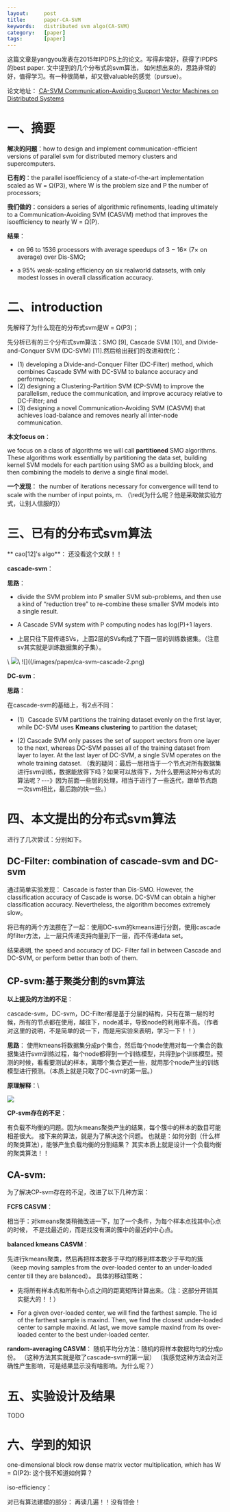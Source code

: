 ```yaml
---
layout:     post
title:      paper-CA-SVM
keywords:   distributed svm algo(CA-SVM)
category:   [paper]
tags:       [paper]
---
```


这篇文章是yangyou发表在2015年IPDPS上的论文。写得非常好，获得了IPDPS的best paper. 文中提到的几个分布式的svm算法，
如何想出来的，思路非常的好，值得学习。有一种很简单，却又很valuable的感觉（pursue）。

论文地址：
[CA-SVM Communication-Avoiding Support Vector Machines on Distributed Systems](https://people.eecs.berkeley.edu/~youyang/publications/ipdps2015.pdf)


# 一、摘要

**解决的问题**：how to design and implement communication-efficient versions of parallel svm for distributed memory clusters and supercomputers.

**已有的**：the parallel isoefficiency of a state-of-the-art
implementation scaled as W = Ω(P3), where W is the problem
size and P the number of processors;

**我们做的**：considers a series of algorithmic refinements,
leading ultimately to a Communication-Avoiding SVM (CASVM)
method that improves the isoefficiency to nearly W =
Ω(P).

**结果**：

- on 96 to 1536 processors with average speedups of 3 − 16× (7× on average)
over Dis-SMO;

- a 95% weak-scaling efficiency on six realworld
datasets, with only modest losses in overall classification
accuracy.


# 二、introduction

先解释了为什么现在的分布式svm是W = Ω(P3)；

先分析已有的三个分布式svm算法：SMO [9], Cascade SVM [10], and Divide-and-Conquer
SVM (DC-SVM) [11].然后给出我们的改进和优化：
- (1) developing a
Divide-and-Conquer Filter (DC-Filter) method, which combines
Cascade SVM with DC-SVM to balance accuracy
and performance; 
- (2) designing a Clustering-Partition SVM
(CP-SVM) to improve the parallelism, reduce the communication,
and improve accuracy relative to DC-Filter; and
- (3) designing a novel Communication-Avoiding SVM (CASVM)
that achieves load-balance and removes nearly all
inter-node communication.

**本文focus on**： 

we focus on a class of algorithms
we will call **partitioned** SMO algorithms. These algorithms
work essentially by partitioning the data set, building kernel
SVM models for each partition using SMO as a building
block, and then combining the models to derive a single
final model.


**一个发现**： the number of
iterations necessary for convergence will tend to scale with
the number of input points, m. （\red{为什么呢？他是采取做实验方式，让别人信服的}）




# 三、已有的分布式svm算法

** cao[12]'s algo**：
还没看这个文献！！


**cascade-svm**：

**思路**：

- divide the SVM problem into P smaller
SVM sub-problems, and then use a kind of “reduction tree”
to re-combine these smaller SVM models into a single result.

- A Cascade SVM system with
P computing nodes has log(P)+1 layers.

- 上层只往下层传递SVs，上面2层的SVs构成了下面一层的训练数据集。（注意sv其实就是训练数据集的子集）。

\\
![](/images/paper/ca-svm-cascade-1.png)\\
![]((/images/paper/ca-svm-cascade-2.png)




**DC-svm**：

**思路**：

在cascade-svm的基础上，有2点不同：

- (1）Cascade SVM partitions the training dataset evenly on the first layer, 
while DC-SVM uses **Kmeans clustering** to partition the dataset; 

- (2) Cascade SVM only passes the set of support vectors from one layer
to the next, whereas DC-SVM passes all of the training
dataset from layer to layer. At the last layer of DC-SVM, a
single SVM operates on the whole training dataset. 
（我的疑问：最后一层相当于一个节点对所有数据集进行svm训练，数据能放得下吗？如果可以放得下，为什么要用这种分布式的算法呢？---》因为前面一些层的处理，相当于进行了一些迭代，跟单节点跑一次svm相比，最后跑的快一些。）





# 四、本文提出的分布式svm算法

进行了几次尝试：分别如下。

## DC-Filter: combination of cascade-svm and DC-svm

通过简单实验发现：
Cascade is faster than Dis-SMO. However, the classification accuracy
of Cascade is worse. DC-SVM can obtain a higher
classification accuracy. Nevertheless, the algorithm becomes
extremely slow。

将已有的两个方法攒在了一起：使用DC-svm的kmeans进行分割，使用cascade的filter方法，上一层只传递支持向量到下一层，而不传递data set。

结果表明, the speed and accuracy of DC- Filter fall
in between Cascade and DC-SVM, or perform better than
both of them.


## CP-svm:基于聚类分割的svm算法


**以上提及的方法的不足**：

cascade-svm，DC-svm，DC-Filter都是基于分层的结构，只有在第一层的时候，所有的节点都在使用，越往下，node减半，导致node的利用率不高。（作者对这里的说明，不是简单的说一下，而是用实验来表明，学习一下！！）



**思路**：
使用kmeans将数据集分成p个集合，然后每个node使用对每一个集合的数据集进行svm训练过程，每个node都得到一个训练模型，共得到p个训练模型。预测的时候，看看要测试的样本，离哪个集合更近一些，就用那个node产生的训练模型进行预测。（本质上就是只取了DC-svm的第一层。）

**原理解释**：\\

![](/images/paper/ca-svm-cp-algo.png)


**CP-svm存在的不足**：

有负载不均衡的问题。因为kmeans聚类产生的结果，每个簇中的样本的数目可能相差很大。
接下来的算法，就是为了解决这个问题。
也就是：如何分割（什么样的聚类算法），能够产生负载均衡的分割结果？
其实本质上就是设计一个负载均衡的聚类算法！！



## CA-svm:

为了解决CP-svm存在的不足，改进了以下几种方案：

**FCFS CASVM**：

相当于：对kmeans聚类稍微改进一下，加了一个条件，为每个样本点找其中心点的时候，
不是找最近的，而是找没有满的簇中的最近的中心点。

**balanced kmeans CASVM**：

先进行kmeans聚类，然后再把样本数多于平均的移到样本数少于平均的簇（keep moving samples from the over-loaded center to an under-loaded center till they are balanced）。
具体的移动策略：

- 先将所有样本点和所有中心点之间的距离矩阵计算出来。（注：这部分开销其实挺大的！！）

- For a given over-loaded center, we will find the farthest sample. 
The id of the farthest sample is maxind. 
Then, we find the closest
under-loaded center to sample maxind. 
At last, we move sample maxind from its over-loaded center to the
best under-loaded center.



**random-averaging CASVM**：
随机平均分方法：随机的将样本数据均匀的分成p份。
（这种方法其实就是取了cascade-svm的第一层）
（我感觉这种方法会对正确性产生影响，可是结果显示没有啥影响。为什么呢？）



# 五、实验设计及结果

TODO


# 六、学到的知识


one-dimensional block row dense matrix vector
multiplication, which has W = Ω(P2): 这个我不知道如何算？

iso-efficiency：

对已有算法建模的部分： 再读几遍！！没有领会！
